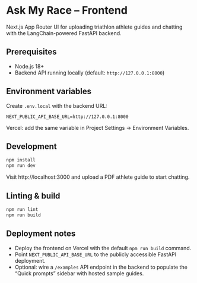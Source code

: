 ﻿# Ask My Race – Frontend

Next.js App Router UI for uploading triathlon athlete guides and chatting with the LangChain-powered FastAPI backend.

## Prerequisites

- Node.js 18+
- Backend API running locally (default: `http://127.0.0.1:8000`)

## Environment variables

Create `.env.local` with the backend URL:

```
NEXT_PUBLIC_API_BASE_URL=http://127.0.0.1:8000
```

Vercel: add the same variable in Project Settings → Environment Variables.

## Development

```bash
npm install
npm run dev
```

Visit http://localhost:3000 and upload a PDF athlete guide to start chatting.

## Linting & build

```bash
npm run lint
npm run build
```

## Deployment notes

- Deploy the frontend on Vercel with the default `npm run build` command.
- Point `NEXT_PUBLIC_API_BASE_URL` to the publicly accessible FastAPI deployment.
- Optional: wire a `/examples` API endpoint in the backend to populate the “Quick prompts” sidebar with hosted sample guides.
